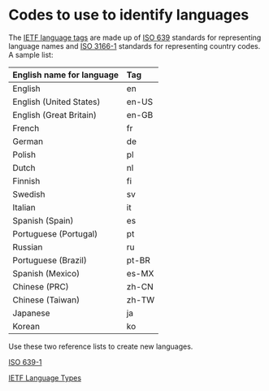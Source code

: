 # Codes to use to identify languages

The [IETF language tags](http://en.wikipedia.org/wiki/IETF_language_tag) are made up of [ISO 639](http://en.wikipedia.org/wiki/ISO_639) standards for representing language names and [ISO 3166-1](http://en.wikipedia.org/wiki/ISO_3166-1) standards for representing country codes. A sample list:

| English name for language | Tag   |
| :------------------------ | :---- |
| English                   | en    |
| English (United States)   | en-US |
| English (Great Britain)   | en-GB |
| French                    | fr    |
| German                    | de    |
| Polish                    | pl    |
| Dutch                     | nl    |
| Finnish                   | fi    |
| Swedish                   | sv    |
| Italian                   | it    |
| Spanish (Spain)           | es    |
| Portuguese (Portugal)     | pt    |
| Russian                   | ru    |
| Portuguese (Brazil)       | pt-BR |
| Spanish (Mexico)          | es-MX |
| Chinese (PRC)             | zh-CN |
| Chinese (Taiwan)          | zh-TW |
| Japanese                  | ja    |
| Korean                    | ko    |

Use these two reference lists to create new languages.

[ISO 639-1](https://datahub.io/core/language-codes/r/0.html)

[IETF Language Types](https://datahub.io/core/language-codes/r/3.html)
